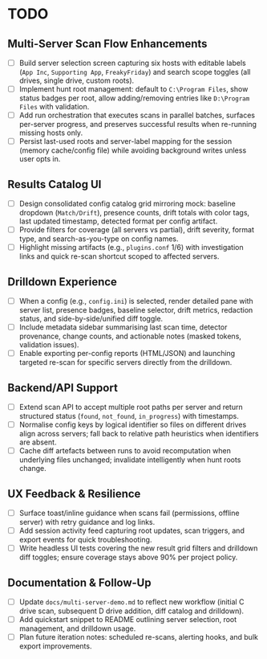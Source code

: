 # TODO

## Multi-Server Scan Flow Enhancements
- [ ] Build server selection screen capturing six hosts with editable labels (`App Inc`, `Supporting App`, `FreakyFriday`) and search scope toggles (all drives, single drive, custom roots).
- [ ] Implement hunt root management: default to `C:\Program Files`, show status badges per root, allow adding/removing entries like `D:\Program Files` with validation.
- [ ] Add run orchestration that executes scans in parallel batches, surfaces per-server progress, and preserves successful results when re-running missing hosts only.
- [ ] Persist last-used roots and server-label mapping for the session (memory cache/config file) while avoiding background writes unless user opts in.

## Results Catalog UI
- [ ] Design consolidated config catalog grid mirroring mock: baseline dropdown (`Match/Drift`), presence counts, drift totals with color tags, last updated timestamp, detected format per config artifact.
- [ ] Provide filters for coverage (all servers vs partial), drift severity, format type, and search-as-you-type on config names.
- [ ] Highlight missing artifacts (e.g., `plugins.conf` 1/6) with investigation links and quick re-scan shortcut scoped to affected servers.

## Drilldown Experience
- [ ] When a config (e.g., `config.ini`) is selected, render detailed pane with server list, presence badges, baseline selector, drift metrics, redaction status, and side-by-side/unified diff toggle.
- [ ] Include metadata sidebar summarising last scan time, detector provenance, change counts, and actionable notes (masked tokens, validation issues).
- [ ] Enable exporting per-config reports (HTML/JSON) and launching targeted re-scan for specific servers directly from the drilldown.

## Backend/API Support
- [ ] Extend scan API to accept multiple root paths per server and return structured status (`found`, `not_found`, `in_progress`) with timestamps.
- [ ] Normalise config keys by logical identifier so files on different drives align across servers; fall back to relative path heuristics when identifiers are absent.
- [ ] Cache diff artefacts between runs to avoid recomputation when underlying files unchanged; invalidate intelligently when hunt roots change.

## UX Feedback & Resilience
- [ ] Surface toast/inline guidance when scans fail (permissions, offline server) with retry guidance and log links.
- [ ] Add session activity feed capturing root updates, scan triggers, and export events for quick troubleshooting.
- [ ] Write headless UI tests covering the new result grid filters and drilldown diff toggles; ensure coverage stays above 90% per project policy.

## Documentation & Follow-Up
- [ ] Update `docs/multi-server-demo.md` to reflect new workflow (initial C drive scan, subsequent D drive addition, diff catalog and drilldown).
- [ ] Add quickstart snippet to README outlining server selection, root management, and drilldown usage.
- [ ] Plan future iteration notes: scheduled re-scans, alerting hooks, and bulk export improvements.
